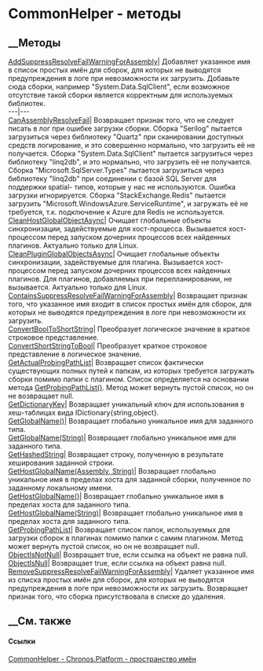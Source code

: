 # CommonHelper - методы
##  __Методы
[AddSuppressResolveFailWarningForAssembly](M_Chronos_Platform_CommonHelper_AddSuppressResolveFailWarningForAssembly.htm)|
Добавляет указанное имя в список простых имён для сборок, для которых не
выводятся предупреждения в логе при невозможности их загрузить. Добавьте сюда
сборки, например "System.Data.SqlClient", если возможное отсутствие такой
сборки является корректным для используемых библиотек.  
---|---  
[CanAssemblyResolveFail](M_Chronos_Platform_CommonHelper_CanAssemblyResolveFail.htm)|
Возвращает признак того, что не следует писать в лог при ошибке загрузки
сборки. Сборка "Serilog" пытается загрузиться через библиотеку "Quartz" при
сканировании доступных средств логирование, и это совершенно нормально, что
загрузить её не получается. Сборка "System.Data.SqlClient" пытается
загрузиться через библиотеку "linq2db", и это нормально, что загрузить её не
получается. Сборка "Microsoft.SqlServer.Types" пытается загрузиться через
библиотеку "linq2db" при соединении с базой SQL Server для поддержки spatial-
типов, которые у нас не используются. Ошибка загрузки игнорируется. Сборка
"StackExchange.Redis" пытается загрузить
"Microsoft.WindowsAzure.ServiceRuntime", и загружать её не требуется, т.к.
подключение к Azure для Redis не используется.  
[CleanHostGlobalObjectAsync](M_Chronos_Platform_CommonHelper_CleanHostGlobalObjectAsync.htm)|
Очищает глобальные объекты синхронизации, задействуемые для хост-процесса.
Вызывается хост-процессом перед запуском дочерних процессов всех найденных
плагинов. Актуально только для Linux.  
[CleanPluginGlobalObjectsAsync](M_Chronos_Platform_CommonHelper_CleanPluginGlobalObjectsAsync.htm)|
Очищает глобальные объекты синхронизации, задействуемые для плагина.
Вызывается хост-процессом перед запуском дочерних процессов всех найденных
плагинов. Для плагинов, добавляемых при перепланировании, не вызывается.
Актуально только для Linux.  
[ContainsSuppressResolveFailWarningForAssembly](M_Chronos_Platform_CommonHelper_ContainsSuppressResolveFailWarningForAssembly.htm)|
Возвращает признак того, что указанное имя входит в список простых имён для
сборок, для которых не выводятся предупреждения в логе при невозможности их
загрузить.  
[ConvertBoolToShortString](M_Chronos_Platform_CommonHelper_ConvertBoolToShortString.htm)|
Преобразует логическое значение в краткое строковое представление.  
[ConvertShortStringToBool](M_Chronos_Platform_CommonHelper_ConvertShortStringToBool.htm)|
Преобразует краткое строковое представление в логическое значение.  
[GetActualProbingPathList](M_Chronos_Platform_CommonHelper_GetActualProbingPathList.htm)|
Возвращает список фактически существующих полных путей к папкам, из которых
требуется загружать сборки помимо папки с плагином. Список определяется на
основании метода
[GetProbingPathList()](M_Chronos_Platform_CommonHelper_GetProbingPathList.htm).
Метод может вернуть пустой список, но он не возвращает null.  
[GetDictionaryKey<T>](M_Chronos_Platform_CommonHelper_GetDictionaryKey__1.htm)|
Возвращает уникальный ключ для использования в хеш-таблицах вида
IDictionary{string,object}.  
[GetGlobalName<T>()](M_Chronos_Platform_CommonHelper_GetGlobalName__1.htm)|
Возвращает глобально уникальное имя для заданного типа.  
[GetGlobalName<T>(String)](M_Chronos_Platform_CommonHelper_GetGlobalName__1_1.htm)|
Возвращает глобально уникальное имя для заданного типа.  
[GetHashedString](M_Chronos_Platform_CommonHelper_GetHashedString.htm)|
Возвращает строку, полученную в результате хеширования заданной строки.  
[GetHostGlobalName(Assembly,
String)](M_Chronos_Platform_CommonHelper_GetHostGlobalName.htm)|  Возвращает
глобально уникальное имя в пределах хоста для заданной сборки, полученное по
заданному локальному имени.  
[GetHostGlobalName<T>()](M_Chronos_Platform_CommonHelper_GetHostGlobalName__1.htm)|
Возвращает глобально уникальное имя в пределах хоста для заданного типа.  
[GetHostGlobalName<T>(String)](M_Chronos_Platform_CommonHelper_GetHostGlobalName__1_1.htm)|
Возвращает глобально уникальное имя в пределах хоста для заданного типа.  
[GetProbingPathList](M_Chronos_Platform_CommonHelper_GetProbingPathList.htm)|
Возвращает список папок, используемых для загрузки сборок в плагинах помимо
папки с самим плагином. Метод может вернуть пустой список, но он не возвращает
null.  
[ObjectIsNotNull](M_Chronos_Platform_CommonHelper_ObjectIsNotNull.htm)|
Возвращает true, если ссылка на объект не равна null.  
[ObjectIsNull](M_Chronos_Platform_CommonHelper_ObjectIsNull.htm)|  Возвращает
true, если ссылка на объект равна null.  
[RemoveSuppressResolveFailWarningForAssembly](M_Chronos_Platform_CommonHelper_RemoveSuppressResolveFailWarningForAssembly.htm)|
Удаляет указанное имя из списка простых имён для сборок, для которых не
выводятся предупреждения в логе при невозможности их загрузить. Возвращает
признак того, что сборка присутствовала в списке до удаления.  
## __См. также
#### Ссылки
[CommonHelper - ](T_Chronos_Platform_CommonHelper.htm)
[Chronos.Platform - пространство имён](N_Chronos_Platform.htm)
